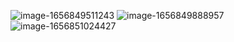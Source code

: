 ![image-1656849511243](/upload/2022/07/image-1656849511243.png)
![image-1656849888957](/upload/2022/07/image-1656849888957.png)
![image-1656851024427](/upload/2022/07/image-1656851024427.png)